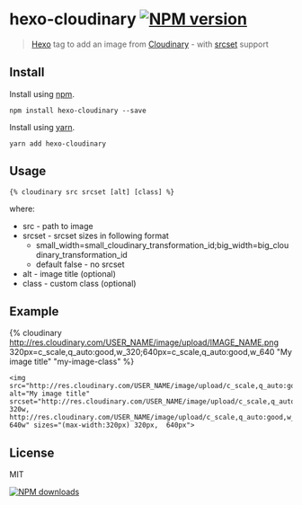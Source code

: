 hexo-cloudinary [![NPM version][npm-image]][npm-url] 
================

> [Hexo] tag to add an image from [Cloudinary] - with [srcset] support

## Install

Install using [npm][npm-url].

```
npm install hexo-cloudinary --save
```

Install using [yarn][yarn-url].

```
yarn add hexo-cloudinary
```

## Usage

```
{% cloudinary src srcset [alt] [class] %}
```

where:
- src - path to image
- srcset - srcset sizes in following format
  - small_width=small_cloudinary_transformation_id;big_width=big_cloudinary_transformation_id
  - default false - no srcset
- alt - image title (optional)
- class - custom class (optional)

## Example

{% cloudinary http://res.cloudinary.com/USER_NAME/image/upload/IMAGE_NAME.png 320px=c_scale,q_auto:good,w_320;640px=c_scale,q_auto:good,w_640 "My image title" "my-image-class" %}

```
<img src="http://res.cloudinary.com/USER_NAME/image/upload/c_scale,q_auto:good,w_640/IMAGE_NAME.png" alt="My image title" srcset="http://res.cloudinary.com/USER_NAME/image/upload/c_scale,q_auto:good,w_320/IMAGE_NAME.png 320w, http://res.cloudinary.com/USER_NAME/image/upload/c_scale,q_auto:good,w_640/IMAGE_NAME.png 640w" sizes="(max-width:320px) 320px,  640px">
```

## License
MIT

[![NPM downloads][npm-downloads]][npm-url]

[homepage]: https://github.com/maliMirkec/hexo-cloudinary
[hexo-cloudinary-link]: https://github.com/maliMirkec/hexo-cloudinary

[srcset]: https://developer.mozilla.org/en-US/docs/Learn/HTML/Multimedia_and_embedding/Responsive_images

[npm-url]: https://npmjs.org/package/hexo-cloudinary
[npm-image]: http://img.shields.io/npm/v/hexo-cloudinary.svg?style=flat
[npm-downloads]: http://img.shields.io/npm/dm/hexo-cloudinary.svg?style=flat

[yarn-url]: https://yarnpkg.com/en/package/hexo-cloudinary

[depstat-url]: https://gemnasium.com/maliMirkec/hexo-cloudinary
[depstat-image]: http://img.shields.io/gemnasium/maliMirkec/hexo-∏cloudinary.svg?style=flat

[Hexo]: http://hexo.io/
[Cloudinary]: http://cloudinary.com/
